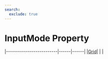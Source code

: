 ```yaml
---
search:
  exclude: true
---
```


<h1 class="heading"><span class="name">InputMode Property</span></h1>

|--------------------------|------|------|
|[Grid](../objects/grid.md)|&nbsp;|&nbsp;|
